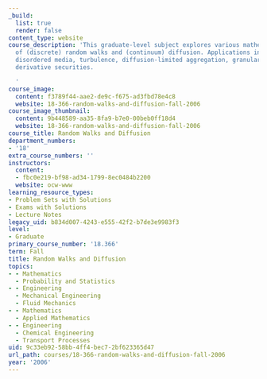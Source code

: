 ```yaml
---
_build:
  list: true
  render: false
content_type: website
course_description: 'This graduate-level subject explores various mathematical aspects
  of (discrete) random walks and (continuum) diffusion. Applications include polymers,
  disordered media, turbulence, diffusion-limited aggregation, granular flow, and
  derivative securities.

  '
course_image:
  content: f3789f44-aae2-de9c-f675-ad3fbd78e4c8
  website: 18-366-random-walks-and-diffusion-fall-2006
course_image_thumbnail:
  content: 9b448589-aa35-8fa9-b7e0-00beb0ff18d4
  website: 18-366-random-walks-and-diffusion-fall-2006
course_title: Random Walks and Diffusion
department_numbers:
- '18'
extra_course_numbers: ''
instructors:
  content:
  - fbc0e219-bf98-ad34-1799-8ec0484b2200
  website: ocw-www
learning_resource_types:
- Problem Sets with Solutions
- Exams with Solutions
- Lecture Notes
legacy_uid: b834d007-4243-e555-42f2-b7de3e9983f3
level:
- Graduate
primary_course_number: '18.366'
term: Fall
title: Random Walks and Diffusion
topics:
- - Mathematics
  - Probability and Statistics
- - Engineering
  - Mechanical Engineering
  - Fluid Mechanics
- - Mathematics
  - Applied Mathematics
- - Engineering
  - Chemical Engineering
  - Transport Processes
uid: 9c33eb92-58bb-4ff4-bec7-2bf623365d47
url_path: courses/18-366-random-walks-and-diffusion-fall-2006
year: '2006'
---
```

